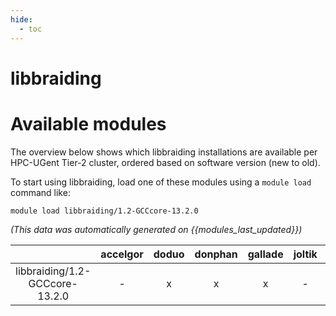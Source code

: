 ```yaml
---
hide:
  - toc
---
```


libbraiding
===========

# Available modules


The overview below shows which libbraiding installations are available per HPC-UGent Tier-2 cluster, ordered based on software version (new to old).

To start using libbraiding, load one of these modules using a `module load` command like:

```shell
module load libbraiding/1.2-GCCcore-13.2.0
```

*(This data was automatically generated on {{modules_last_updated}})*  

| |accelgor|doduo|donphan|gallade|joltik|shinx|skitty|
| :---: | :---: | :---: | :---: | :---: | :---: | :---: | :---: |
|libbraiding/1.2-GCCcore-13.2.0|-|x|x|x|-|x|x|
